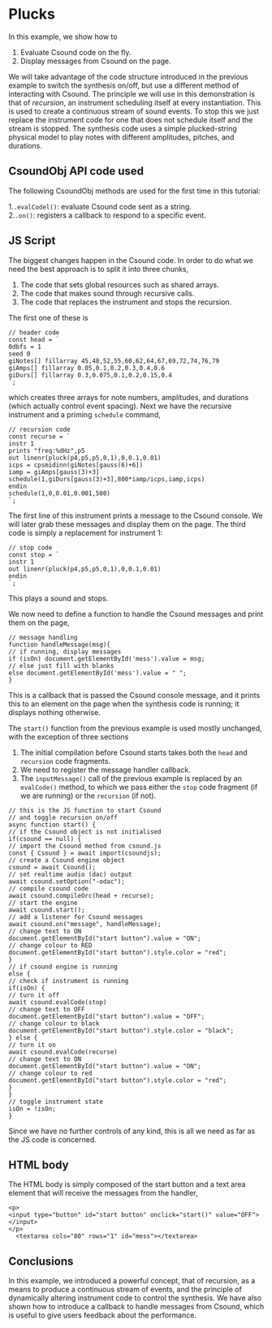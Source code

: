 Plucks
===

In this example, we show how to

1. Evaluate Csound code on the fly.
2. Display messages from Csound on the page.

We will take advantage of the code structure introduced in the
previous example to switch the synthesis on/off, but use a
different method of interacting with Csound. The principle we will use
in this demonstration is that of *recursion*, an instrument scheduling
itself at every instantiation. This is used to create a continuous
stream of sound events. To stop this we just replace the instrument
code for one that does not schedule itself and the stream is stopped.
The synthesis code uses a simple plucked-string physical model to
play notes with different amplitudes, pitches, and durations.

CsoundObj API code used
-----------

The following  CsoundObj methods are used for the first time  in this
tutorial:

1.`.evalCodel()`: evaluate Csound code sent as a string.  
2.`.on()`: registers a callback to respond to a specific event.


JS Script
---

The biggest changes happen in the Csound code. In order to do what we
need the best approach is to split it into three chunks,

1. The code that sets global resources such as shared arrays.
2. The code that makes sound through recursive calls.
3. The code that replaces the instrument and stops the recursion. 

The first one of these is
```
// header code
const head = `
0dbfs = 1
seed 0
giNotes[] fillarray 45,48,52,55,60,62,64,67,69,72,74,76,79
giAmps[] fillarray 0.05,0.1,0.2,0.3,0.4,0.6
giDurs[] fillarray 0.3,0.075,0.1,0.2,0.15,0.4
`;
```
which creates three arrays for note numbers, amplitudes, and durations
(which actually control event spacing). Next we have the recursive
instrument and a priming `schedule` command,

```
// recursion code
const recurse = `
instr 1
prints "freq:%dHz",p5
out linenr(pluck(p4,p5,p5,0,1),0,0.1,0.01)
icps = cpsmidinn(giNotes[gauss(6)+6])
iamp = giAmps[gauss(3)+3]
schedule(1,giDurs[gauss(3)+3],800*iamp/icps,iamp,icps)      
endin
schedule(1,0,0.01,0.001,500)
`;
```
The first line of this instrument prints a message to the Csound
console. We will later grab these messages and display them on the
page. The third code is simply a replacement for instrument 1:

```
// stop code
const stop = `
instr 1
out linenr(pluck(p4,p5,p5,0,1),0,0.1,0.01)     
endin
`;
```

This plays a sound and stops.

We now need to define a function to handle the Csound messages
and print them on the page,

```
// message handling
function handleMessage(msg){
// if running, display messages
if (isOn) document.getElementById('mess').value = msg;
// else just fill with blanks
else document.getElementById('mess').value = " ";
}
```

This is a callback that is passed the Csound console message,
and it prints this to an element on the page when the synthesis
code is running; it displays nothing otherwise.

The `start()` function from the previous example is used mostly
unchanged, with the exception of three sections

1. The initial compilation before Csound starts takes both the
`head` and `recursion` code fragments.
2. We need to register the message handler callback.
3. The `inputMessage()` call of the previous example is replaced
by an `evalCode()` method, to which we pass either the `stop` code
fragment (if we are running) or the `recursion` (if not).


```
// this is the JS function to start Csound
// and toggle recursion on/off
async function start() {
// if the Csound object is not initialised
if(csound == null) {
// import the Csound method from csound.js
const { Csound } = await import(csoundjs);
// create a Csound engine object
csound = await Csound();
// set realtime audio (dac) output  
await csound.setOption("-odac");
// compile csound code
await csound.compileOrc(head + recurse);
// start the engine
await csound.start();
// add a listener for Csound messages
await csound.on("message", handleMessage);
// change text to ON
document.getElementById("start button").value = "ON";
// change colour to RED
document.getElementById("start button").style.color = "red";
}
// if csound engine is running
else {
// check if instrument is running
if(isOn) {
// turn it off
await csound.evalCode(stop)
// change text to OFF
document.getElementById("start button").value = "OFF";
// change colour to black
document.getElementById("start button").style.color = "black";
} else {
// turn it on
await csound.evalCode(recurse)
// change text to ON
document.getElementById("start button").value = "ON";
// change colour to red
document.getElementById("start button").style.color = "red";
}
}
// toggle instrument state
isOn = !isOn;
}
```

Since we have no further controls of any kind, this is all we need
as far as the JS code is concerned.


HTML body
-----

The HTML body is simply composed of the start button and a text area
element that will receive the messages from the handler,

```
<p>
<input type="button" id="start button" onclick="start()" value="OFF"> </input>
</p>
  <textarea cols="80" rows="1" id="mess"></textarea> 
```

Conclusions
---

In this example, we introduced a powerful concept, that of recursion,
as a means to produce a continuous stream of events, and the principle
of dynamically altering instrument code to control the synthesis. We
have also shown how to introduce a callback to handle messages from
Csound, which is useful to give users feedback about the performance.


